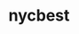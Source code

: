 ---
layout: case
title: nycbest
description:
  - NYC’s Best is an animal shelter with three locations in New York City. They are dedicated to rescuing, rehabilitating, and finding forever homes for homeless and abandoned cats, dogs, and rabbits.  - We aimed to provide its customers with a quick way to **easily order and pick up** fresh, high quality Italian dishes in the midst of their busy schedules.
  - We aimed to provide its patrons with a quick way to **easily find and adopt a pet**.
nextPage: NYC's Best
overview:
  deliverable: Responsive website
  roles:
    - Concept
    - Research
    - Visuals
    - Interaction
  duration: Dec 2022 - Feb 2023
  tool: Adobe XD
  problem: Available pet adoption websites have cluttered designs that **aren’t fully responsive, inefficient** or **unusable browsing features**, and **confusing information architecture**.
  solution:
    tag: Design a user-friendly responsive website by providing **clear navigation** and offering a **fast, efficient** pet search and adoption application process.
research:
  description: To understand the users I was designing for and their needs, I conducted qualitative research through a **competitive audit**, **interviews**, **personas**, and **storyboarding**.
  questions:
    - Who are our users?
    - What are their goals?
    - In what context are they experiencing the app?
  target:
    description: The primary user group identified through my research was **working adults** and **families with unpredictable schedules** who don’t have time to meal prep.
  personas:
    - name: Niamh
      age: 35
      job: Dental hygenist
      quote: "I’m always thinking about new ways to spend quality time with my boys."
      image: portrait1.png
      goals:
        - Save for son's education
        - Find new movie each Friday
        - Receive pay raise in a a year
      needs:
        - Skimmable pet profiles
        - Filters for profile listings
        - Clear adoption process
    - name: Winston
      age: 21
      job: Student
      quote: "I hold high standards for myself and the people I surround myself with."
      image: portrait2.png
      goals:
        - Get straight A's this semester
        - Land full-time job in the city
        - Be more active each day
      needs:
        - Filters for pet characteristics
        - First-time pet parent info
        - Online contact options
  challenges:
    - Not assistive technology accessible
    - No descriptive filters
    - Poor information architecture
  opportunities:
    - Optimize for assistive technologies
    - Provide descriptive filters
    - Clear information architecture
  competitive_analysis:
    summary: Next, I compared the **pet adoption flow** on existing competitors’ sites. I selected **two direct competitors** from local animal shelters, along with **two indirect competitors** that offer services for pet owners.
    competitors:
      - competitor1.png
      - competitor2.png
      - competitor3.png
      - competitor4.png
    pain_points:
      - No single sign-on (SSO)
      - No special instructions option
ideation:
  summary: Next, I sketched out four different iterations of the homepage, with a focus on avoiding a text-heavy screen for a quicker browsing experience.
wireframes:
  summary: As the initial design phase continued, I created digital wireframes based on peer feedback and findings from the user research.
sitemap:
  image: sitemap.png
testing:
  notes:
    - I conducted **two rounds of usability studies**.
    - Findings from the first study helped **guide** the designs from wireframes to mockups.
    - The second study used a high-fidelity prototype and revealed what aspects of the mockups needed **refining**.
  study_type: Unmoderated
  location: United States
  participants: 5 participants
  length: 20-30 minutes
  image: test.gif
  tests:
    - Sign up to create new account.
    - Select menu item and add to cart.
    - Complete checkout for pickup order.
    - Track progress of order. Return to home once order is complete.
  insights:
    - Users want easy access to the **full menu**
    - Users want to use **familiar navigation styles** (e.g. scrolling and searching) on the homepage
    - Users want to order with **as little steps** involved as possible
    - Users want easy access to **current and past orders**
final_designs:
  - title: Single Sign-On and 2FA
    summary: I provided single-sign on options for the most commonly used platforms, as well as two-factor authentication for a quicker login process.
    image: design1.gif
  - title: Loyalty Discounts
    summary: I added a popup to apply offers on the checkout page to encourage use of the app, as well as a quicker checkout process.
    image: design2.gif
  - title: Order Estimates
    summary: I provided two options, ‘ASAP’ and ‘Schedule,’ for pickup and delivery times for users with unpredictable schedules.
    image: design3.gif
  - title: Live Order Tracking
    summary: I added live order tracking, with each step of the process listed, so that users with busy schedules could time their pickup accurately.
    image: design4.gif
takeaways:
  summary: This was my **first portfolio project** in the Google UX Design certificate program, as well as my **first experience designing with Figma**. Throughout Courses 2-5, I began practicing and implementing the principles I was learning about. Watching my designs come to life and receiving user feedback was an **extremely rewarding and insightful process**.
  lessons:
    - lesson: Navigation
      learning: I learned that prioritizing the user means understanding the existing navigational patterns and information architecture that they are familiar with.
    - lesson: Accessibility
      learning: I learned that designing for people who use assistive technologies improves the user experience for all users through icons, bottom navigation bars, and an accessible color palette.
    - lesson: Labels
      learning: I learned that all button labels and CTAs should use language that is straightforward and understandable for users regardless of their familiarity with similar food ordering apps.
  next_steps:
    - Conduct a third usability study to evaluate whether the pain points users experienced have been effectively addressed
    - Conduct more user research to determine any new areas of need
---